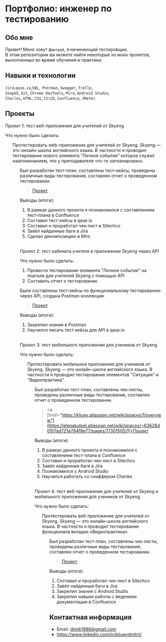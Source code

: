 # Портфолио: инженер по тестированию

## Обо мне 

Привет! Меня зовут ``Дмитрий``, я начинающий тестировщик. <br>
В этом репозитории вы можете найти некоторые из моих проектов, выполненных во время обучения и практики.
<br>

## Навыки и технологии
``Jira``,``qase.io``,``SQL``,`` Postman``, ``Swagger``, ``Trello``, <br>
``SoapUI``, ``Git``, ``Chrome DevTools``, ``Miro``, ``Android Studio``, <br>
``Charles``, ``HTML``, ``CSS``, ``CI\CD``, ``Confluence``, ``JMeter``.




## Проекты

<p> Проект 1: тест веб-приложения для учителей от Skyeng</p>
<p>Что нужно было сделать:<p>
<ol>
  Протестировать web-приложение для учителей от Skyeng. Skyeng — это онлайн-школа английского языка. В частности я проводил тестирование нового элемента "Личное событие" которое служит наапоминанием, что у преподавателя что-то запланировано.
<ol>

<p>Был разработан тест-план, составлены тест-кейсы, проведены различные виды тестирования, составлен отчет о проведенном тестировании.<p>

> <a href="https://kliuev.atlassian.net/wiki/spaces/1/overview">Проект</a>
  

 <p>Выводы (итоги):<p>
<ol>
  <li>В рамках данного проекта я познакомился с составлением тест-плана в Confluence </li>
  <li>Составил тест-кейсы в qase.io </li>
  <li>Составил и проработал чек-лист в Sitechco </li>
  <li>Завёл найденные баги в Jira </li>
  <li>Сделал декомпозицию в Miro </li>
</ol>


<br> 

<p> Проект 2: тест кабинета учителя в приложении Skyeng через API</p>
<p>Что нужно было сделать:<p>
<ol>
  <li>Провести тестирование элемента "Личное событие" на портале для учителей Skyeng с помощью API</li>
  <li>Составить отчет о тестировании.</li>
</ol>

<p>Были составлены тест-кейсы по функциональному тестированию через API, создана Postman-коллекция.<p>

>  <a href="https://kliuev.atlassian.net/wiki/spaces/12/pages/10944537/1+2.">Проект</a>
  
 
 <p>Выводы (итоги):<p>
<ol>
  <li>Закрепил знания в Postman</li>
  <li>Научился писать тест кейсы для API в qase.io</li>
</ol>


<br> 

<p> Проект 3: тест мобильного приложения для учеников от Skyeng</p>
<p>Что нужно было сделать:<p>
<ol>
  Протестировать мобильное приложения для учеников от Skyeng. Skyeng — это онлайн-школа английского языка. В частности я проводил тестирование элементов "Ситуация" и "Видеопрактика".
<ol>

<p>Был разработан тест-план, составлены чек-листы, проведены различные виды тестирования, составлен отчет о проведенном тестировании.<p>

> <a [href="https://kliuev.atlassian.net/wiki/spaces/1/overview"](https://elenakutsel.atlassian.net/wiki/spaces/~63626d05f7ad721e784f9e77/pages/17301505/1)>Проект</a>
  
 
 <p>Выводы (итоги):<p>
<ol>
  <li>В рамках данного проекта я познакомился с составлением тест-плана в Confluence </li>
  <li>Составил и проработал чек-лист в Sitechco </li>
  <li>Завёл найденные баги в Jira </li>
  <li>Познакомился с Android Studio </li>
  <li>Научился работать со сниффером Charles </li>
</ol>


<br> 

<p> Проект 4: тест веб-приложения для учителей от Skyeng и мобильного приложения для учеников от Skyeng</p>
<p>Что нужно было сделать:<p>
<ol>
  Протестировать веб-приложение для учителей от Skyeng. Skyeng — это онлайн-школа английского языка. В частности я проводил тестирование функционала вкладки «Видеопрактика».
<ol>

<p>Был разработан тест-план, составлены чек-листы, проведены различные виды тестирования, составлен отчет о проведенном тестировании.<p>

> <a href="https://kliuev.atlassian.net/wiki/spaces/KD/pages">Проект</a>
  
 
 <p>Выводы (итоги):<p>
<ol>
  <li>Составил и проработал чек-лист в Sitechco </li>
  <li>Завёл найденные баги в Jira </li>
  <li>Закрепил знания с Android Studio </li>
  <li>Закрепил навыки работы с ведением документации в Confluence </li>
</ol>


## Контактная информация
- Email: dimik1986@gmail.com
- https://www.linkedin.com/in/kliuevdmitrii/

